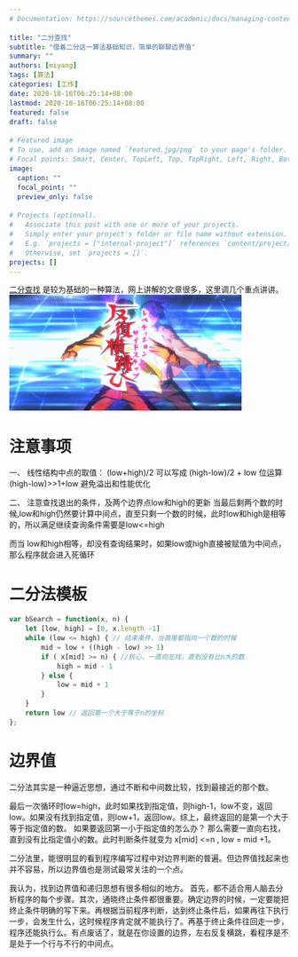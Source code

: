 ```yaml
---
# Documentation: https://sourcethemes.com/academic/docs/managing-content/

title: "二分查找"
subtitle: "借着二分这一算法基础知识，简单的聊聊边界值"
summary: ""
authors: [miyang]
tags: [算法]
categories: [工作]
date: 2020-10-16T06:25:14+08:00
lastmod: 2020-10-16T06:25:14+08:00
featured: false
draft: false

# Featured image
# To use, add an image named `featured.jpg/png` to your page's folder.
# Focal points: Smart, Center, TopLeft, Top, TopRight, Left, Right, BottomLeft, Bottom, BottomRight.
image:
  caption: ""
  focal_point: ""
  preview_only: false

# Projects (optional).
#   Associate this post with one or more of your projects.
#   Simply enter your project's folder or file name without extension.
#   E.g. `projects = ["internal-project"]` references `content/project/deep-learning/index.md`.
#   Otherwise, set `projects = []`.
projects: []
---
```

[二分查找](https://leetcode-cn.com/tag/binary-search/) 是较为基础的一种算法，网上讲解的文章很多，这里调几个重点讲讲。
![](秘技左右横跳.gif)

# 注意事项
一、 线性结构中点的取值：
(low+high)/2 可以写成 (high-low)/2 + low 位运算 (high-low)>>1+low
避免溢出和性能优化

二、 注意查找退出的条件，及两个边界点low和high的更新
当最后剩两个数的时候,low和high仍然要计算中间点，直至只剩一个数的时候，此时low和high是相等的，所以满足继续查询条件需要是low<=high

而当 low和high相等，却没有查询结果时，如果low或high直接被赋值为中间点，那么程序就会进入死循环

# 二分法模板
```JavaScript
var bSearch = function(x, n) {
    let [low, high] = [0, x.length -1]
    while (low <= high) { // 结束条件，当首尾都指向一个数的时候
        mid = low + ((high - low) >> 1)
        if ( x[mid] >= n) { //核心，一直向左找，直到没有比n大的数
            high = mid - 1
        } else {
            low = mid + 1
        }
    }
    return low // 返回第一个大于等于n的坐标
};
```

# 边界值
二分法其实是一种逼近思想，通过不断和中间数比较，找到最接近的那个数。

最后一次循环时low=high，此时如果找到指定值，则high-1，low不变，返回low。如果没有找到指定值，则low+1，返回low。综上，最终返回的是第一个大于等于指定值的数。
如果要返回第一小于指定值的怎么办？
那么需要一直向右找，直到没有比指定值小的数。此时判断条件就变为 x[mid] <=n , low = mid +1。

二分法里，能很明显的看到程序编写过程中对边界判断的普遍。但边界值找起来也并不容易，所以边界值也是测试最常关注的一个点。

我认为，找到边界值和递归思想有很多相似的地方。
首先，都不适合用人脑去分析程序的每个步骤。其次，通晓终止条件都很重要。确定边界的时候，一定要能把终止条件明确的写下来。再根据当前程序判断，达到终止条件后，如果再往下执行一步，会发生什么，这时候程序肯定就不能执行了。再基于终止条件往回走一步，程序还能执行么。有点废话了，就是在你设置的边界，左右反复横跳，看程序是不是处于一个行与不行的中间点。